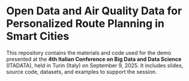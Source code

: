 # Open Data and Air Quality Data for Personalized Route Planning in Smart Cities
This repository contains the materials and code used for the demo presented at the **4th Italian Conference on Big Data and Data Science** (ITADATA), held in Turin (Italy) on September 9, 2025. 
It includes slides, source code, datasets, and examples to support the session.
